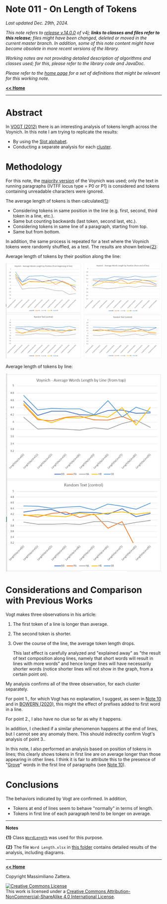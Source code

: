 # Note 011 - On Length of Tokens

_Last updated Dec. 29th, 2024._

_This note refers to [release v.14.0.0](https://github.com/mzattera/v4j/tree/v.14.0.0) of v4j;
**links to classes and files refer to this release**; files might have been changed, deleted or moved in the current master branch.
In addition, some of this note content might have become obsolete in more recent versions of the library._

_Working notes are not providing detailed description of algorithms and classes used; for this, please refer to the 
library code and JavaDoc._

_Please refer to the [home page](..) for a set of definitions that might be relevant for this working note._

[**<< Home**](..)

---

# Abstract

In [VOGT (2012)](../biblio) there is an interesting analysis of tokens length across the Voynich. In this note I am trying to replicate the results:

  - By using the [Slot alphabet](../alphabet).
  - Conducting a separate analysis for each [cluster](../003).

 
# Methodology

For this note, the [majority version](https://github.com/mzattera/v4j#ivtff) of the Voynich was used; only the text in running paragraphs (IVTFF locus type = P0 or P1) is considered
and tokens containing unreadable characters were ignored.

The average length of tokens is then calculated[{1}](#Note1):

  - Considering tokens in same position in the line (e.g. first, second, third token in a line, etc.).
  - Same but counting backwards (last token, second last, etc.).
  - Considering tokens in same line of a paragraph, starting from top.
  - Same but from bottom.
 
In addition, the same process is repeated for a text where the Voynich tokens were randomly shuffled, as a test.
The results are shown below[{2}](#Note2):

Average length of tokens by their position along the line:
 
![Average length of tokens by their position along the line](images/ByPositionInLine.PNG)
  
Average length of tokens by line:
  
![Average length of tokens by line](images/ByLineInParagraph.PNG)

# Considerations and Comparison with Previous Works

Vogt makes three observations in his article:

  1. The first token of a line is longer than average.
  2. The second token is shorter.
  3. Over the course of the line, the average token length drops.
  
     This last effect is carefully analyzed and "explained away" as "the result of text
     composition along lines, namely that short words will result in lines with more
     words" and hence longer lines will have necessarily shorter words (notice shorter lines
	 will not show in the graph, from a certain point on).
	 
My analysis confirms all of the three observation, for each cluster separately.

For point 1., for which Vogt has no explanation, I suggest, as seen in [Note 10](../010) and in [BOWERN (2020)](../biblio.md), 
this might the effect of prefixes added to first word in a line.

For point 2., I also have no clue so far as why it happens.

In addition, I checked if a similar phenomenon happens at the end of lines, but I cannot see any anomaly there.
This should indirectly confirm Vogt's analysis of point 3..

In this note, I also performed an analysis based on position of tokens in lines; this clearly shows tokens in first line are 
on average longer than those appearing in other lines. I think it is fair to attribute this to the presence of "[Grove](http://voynich.net/Arch/2004/09/msg00478.html)" 
words in the first line of paragraphs (see [Note 10](../010)).

# Conclusions

The behaviors indicated by Vogt are confirmed. In addition, 

  - Tokens at end of lines seem to behave "normally" in terms of length.
  - Tokens in first line of each paragraph tend to be longer on average.

---

**Notes**

<a id="Note1">**{1}**</a> Class [`WordLength`](https://github.com/mzattera/v4j/blob/v.14.0.0/eclipse/io.github.mzattera.v4j-apps/src/main/java/io/github/mzattera/v4j/applications/words/WordLength.java) was used for this purpose.

<a id="Note2">**{2}**</a> The  file `Word Length.xlsx` in [this folder](https://github.com/mzattera/v4j/blob/master/resources/analysis/words) contains 
detailed results of the analysis, including diagrams.


---

[**<< Home**](..)

Copyright Massimiliano Zattera.

<a rel="license" href="http://creativecommons.org/licenses/by-nc-sa/4.0/"><img alt="Creative Commons License" style="border-width:0" src="https://i.creativecommons.org/l/by-nc-sa/4.0/88x31.png" /></a><br />This work is licensed under a <a rel="license" href="http://creativecommons.org/licenses/by-nc-sa/4.0/">Creative Commons Attribution-NonCommercial-ShareAlike 4.0 International License</a>.
